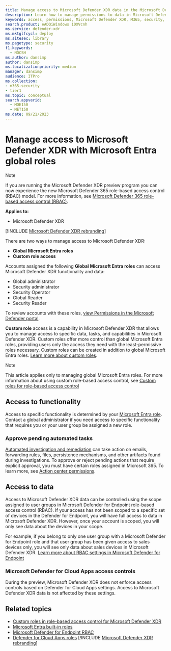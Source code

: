 ```yaml
---
title: Manage access to Microsoft Defender XDR data in the Microsoft Defender portal
description: Learn how to manage permissions to data in Microsoft Defender XDR
keywords: access, permissions, Microsoft Defender XDR, M365, security, Defender for Cloud Apps, Microsoft Defender for Endpoint, scope, scoping, RBAC
search.product: eADQiWindows 10XVcnh
ms.service: defender-xdr
ms.mktglfcycl: deploy
ms.sitesec: library
ms.pagetype: security
f1.keywords: 
  - NOCSH
ms.author: dansimp
author: dansimp
ms.localizationpriority: medium
manager: dansimp
audience: ITPro
ms.collection: 
- m365-security
- tier1
ms.topic: conceptual
search.appverid: 
  - MOE150
  - MET150
ms.date: 09/21/2023
---
```


# Manage access to Microsoft Defender XDR with Microsoft Entra global roles

> [!NOTE]
> If you are running the Microsoft Defender XDR preview program you can now experience the new Microsoft Defender 365 role-based access control (RBAC) model. For more information, see [Microsoft Defender 365 role-based access control (RBAC)](manage-rbac.md).

**Applies to:**

- Microsoft Defender XDR

[!INCLUDE [Microsoft Defender XDR rebranding](../includes/microsoft-defender.md)]

There are two ways to manage access to Microsoft Defender XDR:

- **Global Microsoft Entra roles**
- **Custom role access**

Accounts assigned the following **Global Microsoft Entra roles** can access Microsoft Defender XDR functionality and data:

- Global administrator
- Security administrator
- Security Operator
- Global Reader
- Security Reader

To review accounts with these roles, [view Permissions in the Microsoft Defender portal](https://security.microsoft.com/permissions).

**Custom role** access is a capability in Microsoft Defender XDR that allows you to manage access to specific data, tasks, and capabilities in Microsoft Defender XDR. Custom roles offer more control than global Microsoft Entra roles, providing users only the access they need with the least-permissive roles necessary.  Custom roles can be created in addition to global Microsoft Entra roles. [Learn more about custom roles](custom-roles.md).

> [!NOTE]
> This article applies only to managing global Microsoft Entra roles. For more information about using custom role-based access control, see [Custom roles for role-based access control](custom-roles.md)

## Access to functionality

Access to specific functionality is determined by your [Microsoft Entra role](/azure/active-directory/roles/permissions-reference). Contact a global administrator if you need access to specific functionality that requires you or your user group be assigned a new role.

### Approve pending automated tasks

[Automated investigation and remediation](m365d-autoir-actions.md) can take action on emails, forwarding rules, files, persistence mechanisms, and other artifacts found during investigations. To approve or reject pending actions that require explicit approval, you must have certain roles assigned in Microsoft 365. To learn more, see [Action center permissions](m365d-action-center.md#required-permissions-for-action-center-tasks).

## Access to data

Access to Microsoft Defender XDR data can be controlled using the scope assigned to user groups in Microsoft Defender for Endpoint role-based access control (RBAC). If your access has not been scoped to a specific set of devices in the Defender for Endpoint, you will have full access to data in Microsoft Defender XDR. However, once your account is scoped, you will only see data about the devices in your scope.

For example, if you belong to only one user group with a Microsoft Defender for Endpoint role and that user group has been given access to sales devices only, you will see only data about sales devices in Microsoft Defender XDR. [Learn more about RBAC settings in Microsoft Defender for Endpoint](/windows/security/threat-protection/microsoft-defender-atp/rbac)

### Microsoft Defender for Cloud Apps access controls

During the preview, Microsoft Defender XDR does not enforce access controls based on  Defender for Cloud Apps settings. Access to Microsoft Defender XDR data is not affected by these settings.

## Related topics

- [Custom roles in role-based access control for Microsoft Defender XDR](custom-roles.md)
- [Microsoft Entra built-in roles](/azure/active-directory/roles/permissions-reference)
- [Microsoft Defender for Endpoint RBAC](/windows/security/threat-protection/microsoft-defender-atp/rbac)
- [Defender for Cloud Apps roles](/cloud-app-security/manage-admins)
[!INCLUDE [Microsoft Defender XDR rebranding](../../includes/defender-m3d-techcommunity.md)]
